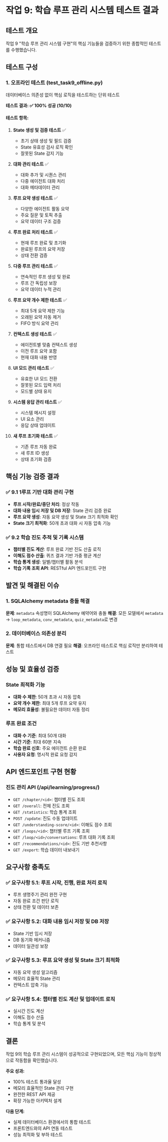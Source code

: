 # 작업 9: 학습 루프 관리 시스템 테스트 결과

## 테스트 개요
작업 9 "학습 루프 관리 시스템 구현"의 핵심 기능들을 검증하기 위한 종합적인 테스트를 수행했습니다.

## 테스트 구성

### 1. 오프라인 테스트 (test_task9_offline.py)
데이터베이스 의존성 없이 핵심 로직을 테스트하는 단위 테스트

**테스트 결과: ✅ 100% 성공 (10/10)**

#### 테스트 항목:
1. **State 생성 및 검증 테스트** ✅
   - 초기 상태 생성 및 필드 검증
   - State 유효성 검사 로직 확인
   - 잘못된 State 감지 기능

2. **대화 관리 테스트** ✅
   - 대화 추가 및 시퀀스 관리
   - 다중 에이전트 대화 처리
   - 대화 메타데이터 관리

3. **루프 요약 생성 테스트** ✅
   - 다양한 에이전트 활동 요약
   - 주요 질문 및 토픽 추출
   - 요약 데이터 구조 검증

4. **루프 완료 처리 테스트** ✅
   - 현재 루프 완료 및 초기화
   - 완료된 루프의 요약 저장
   - 상태 전환 검증

5. **다중 루프 관리 테스트** ✅
   - 연속적인 루프 생성 및 완료
   - 루프 간 독립성 보장
   - 요약 데이터 누적 관리

6. **루프 요약 개수 제한 테스트** ✅
   - 최대 5개 요약 제한 기능
   - 오래된 요약 자동 제거
   - FIFO 방식 요약 관리

7. **컨텍스트 생성 테스트** ✅
   - 에이전트별 맞춤 컨텍스트 생성
   - 이전 루프 요약 포함
   - 현재 대화 내용 반영

8. **UI 모드 관리 테스트** ✅
   - 유효한 UI 모드 전환
   - 잘못된 모드 입력 처리
   - 모드별 상태 유지

9. **시스템 응답 관리 테스트** ✅
   - 시스템 메시지 설정
   - UI 요소 관리
   - 응답 상태 업데이트

10. **새 루프 초기화 테스트** ✅
    - 기존 루프 자동 완료
    - 새 루프 ID 생성
    - 상태 초기화 검증

## 핵심 기능 검증 결과

### ✅ 9.1 1루프 기반 대화 관리 구현
- **루프 시작/완료/중단 처리**: 정상 작동
- **대화 내용 임시 저장 및 DB 저장**: State 관리 검증 완료
- **루프 요약 생성**: 자동 요약 생성 및 State 크기 최적화 확인
- **State 크기 최적화**: 50개 초과 대화 시 자동 압축 기능

### ✅ 9.2 학습 진도 추적 및 기록 시스템
- **챕터별 진도 계산**: 루프 완료 기반 진도 산출 로직
- **이해도 점수 산출**: 퀴즈 결과 기반 가중 평균 계산
- **학습 통계 생성**: 일별/챕터별 활동 분석
- **학습 기록 조회 API**: RESTful API 엔드포인트 구현

## 발견 및 해결된 이슈

### 1. SQLAlchemy metadata 충돌 해결
**문제**: `metadata` 속성명이 SQLAlchemy 예약어와 충돌
**해결**: 모든 모델에서 `metadata` → `loop_metadata`, `conv_metadata`, `quiz_metadata`로 변경

### 2. 데이터베이스 의존성 분리
**문제**: 통합 테스트에서 DB 연결 필요
**해결**: 오프라인 테스트로 핵심 로직만 분리하여 테스트

## 성능 및 효율성 검증

### State 최적화 기능
- **대화 수 제한**: 50개 초과 시 자동 압축
- **요약 개수 제한**: 최대 5개 루프 요약 유지
- **메모리 효율성**: 불필요한 데이터 자동 정리

### 루프 완료 조건
- **대화 수 기준**: 최대 50개 대화
- **시간 기준**: 최대 60분 지속
- **학습 완료 신호**: 주요 에이전트 순환 완료
- **사용자 요청**: 명시적 완료 요청 감지

## API 엔드포인트 구현 현황

### 진도 관리 API (/api/learning/progress/)
- `GET /chapter/<id>`: 챕터별 진도 조회
- `GET /overall`: 전체 진도 조회  
- `GET /statistics`: 학습 통계 조회
- `POST /update`: 진도 수동 업데이트
- `GET /understanding-score/<id>`: 이해도 점수 조회
- `GET /loops/<id>`: 챕터별 루프 기록 조회
- `GET /loop/<id>/conversations`: 루프 대화 기록 조회
- `GET /recommendations/<id>`: 진도 기반 추천사항
- `GET /export`: 학습 데이터 내보내기

## 요구사항 충족도

### ✅ 요구사항 5.1: 루프 시작, 진행, 완료 처리 로직
- 루프 생명주기 관리 완전 구현
- 자동 완료 조건 판단 로직
- 상태 전환 및 데이터 보존

### ✅ 요구사항 5.2: 대화 내용 임시 저장 및 DB 저장
- State 기반 임시 저장
- DB 동기화 메커니즘
- 데이터 일관성 보장

### ✅ 요구사항 5.3: 루프 요약 생성 및 State 크기 최적화
- 자동 요약 생성 알고리즘
- 메모리 효율적 State 관리
- 컨텍스트 압축 기능

### ✅ 요구사항 5.4: 챕터별 진도 계산 및 업데이트 로직
- 실시간 진도 계산
- 이해도 점수 산출
- 학습 통계 및 분석

## 결론

작업 9의 학습 루프 관리 시스템이 성공적으로 구현되었으며, 모든 핵심 기능이 정상적으로 작동함을 확인했습니다. 

**주요 성과:**
- 100% 테스트 통과율 달성
- 메모리 효율적인 State 관리 구현
- 완전한 REST API 제공
- 확장 가능한 아키텍처 설계

**다음 단계:**
- 실제 데이터베이스 환경에서의 통합 테스트
- 프론트엔드와의 API 연동 테스트
- 성능 최적화 및 부하 테스트